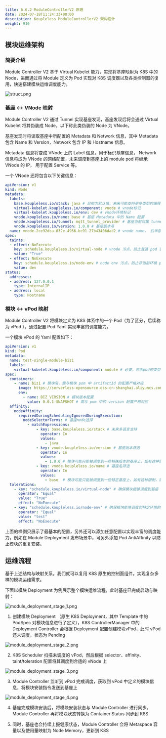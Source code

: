 ```yaml
---
title: 6.6.2 ModuleControllerV2 原理
date: 2024-07-18T11:24:33+08:00
description: Koupleless ModuleControllerV2 架构设计
weight: 910
---
```


## 模块运维架构

###  简要介绍

Module Controller V2 基于 Virtual Kubelet 能力，实现将基座映射为 K8S 中的 Node，进而通过将 Module 定义为 Pod 实现对 K8S 调度器以及各类控制器的复用，快速搭建模块运维调度能力。

![struct.png](https://github.com/koupleless/docs/tree/main/static/img/module-controller-v2/module-controller-struct.png)

### 基座 <-> VNode 映射

Module Controller V2 通过 Tunnel 实现基座发现，基座发现后将会通过 Virtual Kubelet 将其伪装成 Node，以下称此类伪装的 Node 为 VNode。

基座发现时将读取基座中所配置的 Metadata 和 Network 信息，其中 Metadata 包含 Name 和 Version，Network 包含 IP 和 Hostname 信息。

Metadata 信息将变成 VNode 上的 Label 信息，用于标识基座信息， Network 信息将成为 VNode 的网络配置，未来调度到基座上的 module pod 将继承 VNode 的 IP， 用于配置 Service 等。

一个 VNode 还将包含以下关键信息：
```yaml
apiVersion: v1
kind: Node
metadata:
  labels:
    base.koupleless.io/stack: java # 目前为默认值，未来可能支持更多类型的编程语言
    virtual-kubelet.koupleless.io/component: vnode # vnode标记
    virtual-kubelet.koupleless.io/env: dev # vnode环境标记
    vnode.koupleless.io/name: base # 基座 Metadata 中的 Name 配置
    vnode.koupleless.io/tunnel: mqtt_tunnel_provider # 基座当前归属 tunnel
    vnode.koupleless.io/version: 1.0.0 # 基座版本号
  name: vnode.2ce92dca-032e-4956-bc91-27b43406dad2 # vnode name， 后半部分为基座运维管道所生成的 uuid
spec:
  taints:
  - effect: NoExecute
    key: schedule.koupleless.io/virtual-node # vnode 污点，防止普通 pod 调度
    value: "True"
  - effect: NoExecute
    key: schedule.koupleless.io/node-env # node env 污点，防止非当前环境 pod 调度
    value: dev
status:
  addresses:
  - address: 127.0.0.1
    type: InternalIP
  - address: local
    type: Hostname
```

### 模块 <-> vPod 映射

Module Controller V2 将模块定义为 K8S 体系中的一个 Pod（为了区分，后续称为 vPod ），通过配置 Pod Yaml 实现丰富的调度能力。

一个模块 vPod 的 Yaml 配置如下：

```yaml
apiVersion: v1
kind: Pod
metadata:
  name: test-single-module-biz1
  labels:
    virtual-kubelet.koupleless.io/component: module # 必要，声明pod的类型，用于module controller管理
spec:
  containers:
    - name: biz1 # 模块名，需与模块 pom 中 artifactId 的配置严格对应
      image: https://serverless-opensource.oss-cn-shanghai.aliyuncs.com/module-packages/stable/biz1-web-single-host-0.0.1-SNAPSHOT-ark-biz.jar # jar包地址，支持本地 file，http/https 链接
      env:
        - name: BIZ_VERSION # 模块版本配置
          value: 0.0.1-SNAPSHOT # 需与 pom 中的 version 配置严格对应
  affinity:
    nodeAffinity:
      requiredDuringSchedulingIgnoredDuringExecution:
        nodeSelectorTerms: # 基座node选择
          - matchExpressions:
              - key: base.koupleless.io/stack # 未来多语言支持
                operator: In
                values:
                  - java
              - key: vnode.koupleless.io/version # 基座版本筛选
                operator: In
                values:
                  - 1.0.0 # 模块可能只能被调度到一些特殊版本的基座上，如有这种限制，则必须有这个字段。
              - key: vnode.koupleless.io/name # 基座名筛选
                operator: In
                values:
                  - base  # 模块可能只能被调度到一些特定基座上，如有这种限制，则必须有这个字段。
  tolerations:
    - key: "schedule.koupleless.io/virtual-node" # 确保模块能够调度到基座 vnode 上
      operator: "Equal"
      value: "True"
      effect: "NoExecute"
    - key: "schedule.koupleless.io/node-env" # 确保模块能够调度到特定环境的基座node上
      operator: "Equal"
      value: "test"
      effect: "NoExecute"
```

上面的样例只展示了最基本的配置，另外还可以添加任意配置以实现丰富的调度能力，例如在 Module Deployment 发布场景中，可另外添加 Pod AntiAffinity 以防止模块的重复安装。

## 运维流程

基于上述结构与映射关系，我们就可以复用 K8S 原生的控制面组件，实现复杂多样的模块运维需求。

下面以模块 Deployment 为例展示整个模块运维流程，此时基座已完成启动与映射：

![module_deployment_stage_1.png](https://github.com/koupleless/docs/tree/main/static/img/module-controller-v2//module_deployment_stage_1.png)

1. 创建模块 Deployment （原生 K8S Deployment，其中 Template 中的 PodSpec 对模块信息进行了定义），K8S ControllerManager 中的 Deployment Controller 会根据 Deployment 配置创建模块vPod，此时 vPod 还未调度，状态为 Pending

![module_deployment_stage_2.png](https://github.com/koupleless/docs/tree/main/static/img/module-controller-v2//module_deployment_stage_2.png)

2. K8S Scheduler 扫描未调度的 vPod，然后根据 selector、affinity、taint/toleration 配置将其调度到合适的 vNode 上

![module_deployment_stage_3.png](https://github.com/koupleless/docs/tree/main/static/img/module-controller-v2//module_deployment_stage_3.png)

3. Module Controller 监听到 vPod 完成调度，获取到 vPod 中定义的模块信息，将模块安装指令发送到基座上

![module_deployment_stage_4.png](https://github.com/koupleless/docs/tree/main/static/img/module-controller-v2//module_deployment_stage_4.png)

4. 基座完成模块安装后，将模块安装状态与 Module Controller 进行同步，Module Controller 再将模块状态转换为 Container Status 同步到 K8S

5. 同时，基座也会持续上报健康状态，Module Controller 会将 Metaspace 容量以及使用量映射为 Node Memory，更新到 K8S

<br/>
